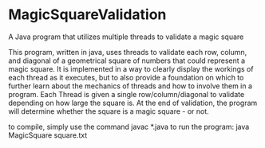 # MagicSquareValidation
A Java program that utilizes multiple threads to validate a magic square

This program, written in java, uses threads to validate each row, column, and diagonal of a geometrical square of numbers that could represent a magic square. It is implemented in a way to clearly display the workings of each thread as it executes, but to also provide a foundation on which to further learn about the mechanics of threads and how to involve them in a program. Each Thread is given a single row/column/diagonal to validate depending on how large the square is. At the end of validation, the program will determine whether the square is a magic square - or not.

to compile, simply use the command javac *.java
to run the program: java MagicSquare square.txt
